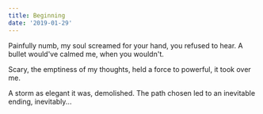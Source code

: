 ```yaml
---
title: Beginning
date: '2019-01-29'
---
```


Painfully numb,
my soul screamed
for your hand,
you refused to hear.
A bullet would've
calmed me, when you wouldn't.

Scary,
the emptiness of my thoughts,
held a force to powerful,
it took over me.

A storm as elegant it was,
demolished.
The path chosen led to
an inevitable ending,
inevitably...
